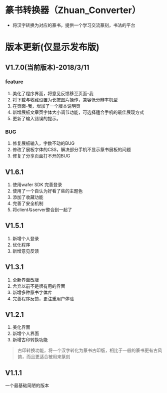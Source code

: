 # 篆书转换器（Zhuan_Converter）
- 将汉字转换为对应的篆书，提供一个学习交流篆刻，书法的平台
# 版本更新(仅显示发布版)
## V1.7.0(当前版本)-2018/3/11
### feature
1. 美化了程序界面，将意见反馈移至页面-我
2. 将下载与收藏设置为长按图片操作，兼容低分辨率机型
3. 在页面-我，增加了一个版本说明页
4. 新增展板文章页字体大小调节功能，可选择适合手机的最佳展现方式
5. 更新了输入错误的提示。
### BUG
1. 修复展板输入，字数不动的BUG
2. 修改了展板字体的CSS，解决部分手机不显示篆书展板的问题
3. 修复了分享页面打不开的BUG
## V1.6.1
1. 使用wafer SDK 完善登录
2. 使用了一个自认为好看了些的主题色
3. 添加了收藏功能
4. 完善了安全机制
5. 将client与server整合到一起了
## V1.5.1 
1. 新增个人登录
2. 优化程序
3. 新增意见反馈
## V1.3.1 ##
1. 全新界面改版
2. 舍弃以前不是很有用的界面
3. 新增多种篆书字体库
4. 完善程序反馈，更注重用户体验
## V1.2.1 ##
1. 美化界面
2. 新增个人界面
3. 新增古印转换功能
> 古印转换功能，将一个汉字转化为篆书古印版，相比于一般的篆书更有古风韵，而且更适合被用来篆刻
## V1.1.1
一个最基础简陋的版本
